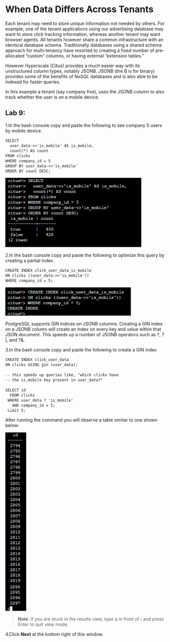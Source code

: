 # When Data Differs Across Tenants

Each tenant may need to store unique information not needed by others. For example, one of the tenant applications using our advertising database may want to store click tracking information, whereas another tenant may want browser agents. All tenants however share a common infrastructure with an identical database schema.
Traditionally databases using a shared schema approach for multi-tenancy have resorted to creating a fixed number of pre-allocated “custom” columns, or having external “extension tables.” 

However Hyperscale (Citus) provides a much easier way with its unstructured column types, notably JSONB. JSONB (the B is for binary) provides some of the benefits of NoSQL databases and is also able to be indexed for faster queries.

In this example a tenant (say company five), uses the JSONB column to also track whether the user is on a mobile device.

## Lab 9:

1.In the bash console copy and paste the following to see company 5 users by mobile device.

```
SELECT
  user_data->>'is_mobile' AS is_mobile,
  count(*) AS count
FROM clicks
WHERE company_id = 5
GROUP BY user_data->>'is_mobile'
ORDER BY count DESC;
```

  ![](Images/16query.png)
  
2.In the bash console copy and paste the following to optimize this query by creating a partial index.

```
CREATE INDEX click_user_data_is_mobile
ON clicks ((user_data->>'is_mobile'))
WHERE company_id = 5;
```

  ![](Images/17query.png)
  
PostgreSQL supports GIN indices on JSONB columns. Creating a GIN index on a JSONB column will create an index on every key and value within that JSON document. This speeds up a number of JSONB operators such as ?, ?|, and ?&.

3.In the bash console copy and paste the following to create a GIN index

```
CREATE INDEX click_user_data
ON clicks USING gin (user_data);

-- this speeds up queries like, "which clicks have
-- the is_mobile key present in user_data?"

SELECT id
  FROM clicks
 WHERE user_data ? 'is_mobile'
   AND company_id = 5;
 Limit 5; 
```

After running the command you will observe a table similar to one shown below:

  ![](Images/18query.png)
  
> **Note**: If you are stuck in the results view, type q in front of **:** and press Enter to quit view mode.
  
4.Click **Next** at the bottom right of this window.
